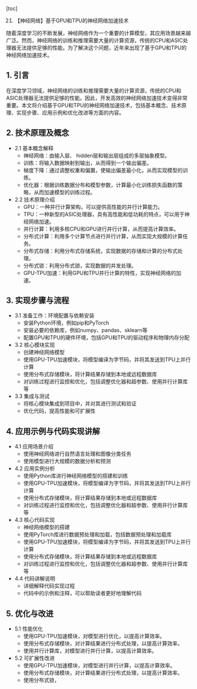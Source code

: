 
[toc]                    
                
                
21. 【神经网络】基于GPU和TPU的神经网络加速技术

随着深度学习的不断发展，神经网络作为一个重要的计算模型，其应用场景越来越广泛。然而，神经网络的训练和推理需要大量的计算资源，传统的CPU和ASIC处理器无法提供足够的性能。为了解决这个问题，近年来出现了基于GPU和TPU的神经网络加速技术。

## 1. 引言

在深度学习领域，神经网络的训练和推理需要大量的计算资源，传统的CPU和ASIC处理器无法提供足够的性能。因此，开发高效的神经网络加速技术变得非常重要。本文将介绍基于GPU和TPU的神经网络加速技术，包括基本概念、技术原理、实现步骤、应用示例和优化改进等方面的内容。

## 2. 技术原理及概念

- 2.1 基本概念解释
    - 神经网络：由输入层、 hidden层和输出层组成的多层抽象模型。
    - 训练：将输入数据映射到输出，从而得到一个输出偏差。
    - 梯度下降：通过调整权重和偏置，使输出偏差最小化，从而实现模型的训练。
    - 优化器：根据训练数据分布和模型参数，计算最小化训练损失函数的策略，从而加速模型的训练过程。
- 2.2 技术原理介绍
    - GPU：一种并行计算架构，可以提供高性能的并行计算能力。
    - TPU：一种新型的ASIC处理器，具有高性能和低功耗的特点，可以用于神经网络加速。
    - 并行计算：利用多核CPU和GPU进行并行计算，从而提高计算效率。
    - 分布式计算：利用多个计算节点进行并行计算，从而实现大规模的计算任务。
    - 分布式存储：利用分布式存储系统，实现数据的存储和计算的分布式处理。
    - 分布式锁：利用分布式锁，实现数据的并发处理。
    - GPU-TPU加速：利用GPU和TPU并行计算的特性，实现神经网络的加速。

## 3. 实现步骤与流程

- 3.1 准备工作：环境配置与依赖安装
    - 安装Python环境，例如pip和PyTorch
    - 安装必要的依赖库，例如numpy、pandas、sklearn等
    - 配置GPU和TPU的硬件环境，包括GPU和TPU的驱动程序和物理内存分配
- 3.2 核心模块实现
    - 创建神经网络模型
    - 使用GPU-TPU加速模块，将模型编译为字节码，并将其发送到TPU上并行计算
    - 使用分布式存储模块，将计算结果存储到本地或远程数据库
    - 对训练过程进行监控和优化，包括调整优化器和超参数、使用并行计算库等
- 3.3 集成与测试
    - 将核心模块集成到项目中，并对其进行测试和验证
    - 优化代码，提高性能和可扩展性

## 4. 应用示例与代码实现讲解

- 4.1 应用场景介绍
    - 使用神经网络进行自然语言处理和图像分类任务
    - 使用模型进行大规模的数据分析和预测
- 4.2 应用实例分析
    - 使用Python库进行神经网络模型的搭建和训练
    - 使用GPU-TPU加速模块，将模型编译为字节码，并将其发送到TPU上并行计算
    - 使用分布式存储模块，将计算结果存储到本地或远程数据库
    - 对训练过程进行监控和优化，包括调整优化器和超参数、使用并行计算库等
- 4.3 核心代码实现
    - 神经网络模型的搭建
    - 使用PyTorch库进行数据预处理和加载，包括数据预处理和加载库
    - 使用GPU-TPU加速模块，将模型编译为字节码，并将其发送到TPU上并行计算
    - 使用分布式存储模块，将计算结果存储到本地或远程数据库
    - 对训练过程进行监控和优化，包括调整优化器和超参数、使用并行计算库等
- 4.4 代码讲解说明
    - 详细解释代码实现过程
    - 代码中的示例和注释，可以帮助读者更好地理解代码

## 5. 优化与改进

- 5.1 性能优化
    - 使用GPU-TPU加速模块，对模型进行优化，以提高计算效率。
    - 使用分布式存储模块，对计算结果进行分布式处理，以提高计算效率。
    - 使用并行计算库，对模型进行并行计算，以提高计算效率。
- 5.2 可扩展性改进
    - 使用GPU-TPU加速模块，对模型进行并行计算，以提高计算效率。
    - 使用分布式存储模块，对计算结果进行分布式处理，以提高计算效率。
    - 使用分布式锁，

